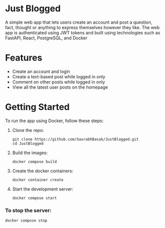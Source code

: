 # Just Blogged
A simple web app that lets users create an account and post a question, fact, thought or anything to express themselves however they like. The web app is authenticated using JWT tokens and built using technologies such as FastAPI, React, PostgreSQL, and Docker

# Features
* Create an account and login
* Create a text-based post while logged in only
* Comment on other posts while logged in only
* View all the latest user posts on the homepage

# Getting Started

To run the app using Docker, follow these steps:
1. Clone the repo:
   
    ```shell
    git clone https://github.com/SaurabhBasak/JustBlogged.git
    cd JustBlogged
    ```
2. Build the images:

   ```shell
   docker compose build
   ```

3. Create the docker containers:

   ```shell
   docker container create
   ```

4. Start the development server:

   ```shell
   docker compose start
   ```

### To stop the server:

  ```shell
  docker compose stop
  ```
